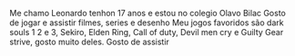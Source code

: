 Me chamo Leonardo tenhon 17 anos e estou no colegio Olavo Bilac
Gosto de jogar e assistir filmes, series e desenho
Meu jogos favoridos são dark souls 1 2 e 3, Sekiro, Elden Ring, Call of duty, Devil men cry e Guilty Gear strive, gosto muito deles.
Gosto de assistir 
